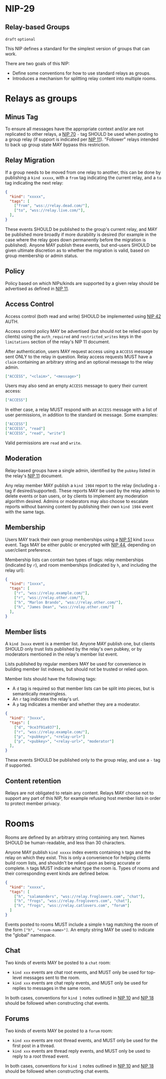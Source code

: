 NIP-29
======

Relay-based Groups
------------------

`draft` `optional`

This NIP defines a standard for the simplest version of groups that can work.

There are two goals of this NIP:

- Define some conventions for how to use standard relays as groups.
- Introduces a mechanism for splitting relay content into multiple rooms.

# Relays as groups

## Minus Tag

To ensure all messages have the appropriate context and/or are not replicated to other relays, a [NIP 70](70.md) `-` tag SHOULD be used when posting to a group relay (if support is indicated per [NIP 11](11.md)). "Follower" relays intended to back up group state MAY bypass this restriction.

## Relay Migration

If a group needs to be moved from one relay to another, this can be done by publishing a `kind xxxxx`, with a `from` tag indicating the current relay, and a `to` tag indicating the next relay:

```json
{
  "kind": "xxxxx",
  "tags": [
    ["from", "wss://relay.dead.com/"],
    ["to", "wss://relay.live.com/"],
  ],
}
```

These events SHOULD be published to the group's current relay, and MAY be published more broadly if more durability is desired (for example in the case where the relay goes down permanently before the migration is published). Anyone MAY publish these events, but end-users SHOULD be given ultimate discretion as to whether the migration is valid, based on group membership or admin status.

## Policy

Policy based on which NIPs/kinds are supported by a given relay should be advertised as defined in [NIP 11](11.md).

## Access Control

Access control (both read and write) SHOULD be implemented using [NIP 42](42.md) AUTH.

Access control policy MAY be advertised (but should not be relied upon by clients) using the `auth_required` and `restricted_writes` keys in the `limitations` section of the relay's NIP 11 document.

After authentication, users MAY request access using a `ACCESS` message sent ONLY to the relay in question. Relay access requests MUST have a `claim` containing an arbitrary string and an optional message to the relay admin.

```json
["ACCESS", "<claim>", "<message>"]
```

Users may also send an empty `ACCESS` message to query their current access:

```json
["ACCESS"]
```

In either case, a relay MUST respond with an `ACCESS` message with a list of user permissions, in addition to the standard `OK` message. Some examples:

```json
["ACCESS"]
["ACCESS", "read"]
["ACCESS", "read", "write"]
```

Valid permissions are `read` and `write`.

## Moderation

Relay-based groups have a single admin, identified by the `pubkey` listed in the relay's [NIP 11](11.md) document.

Any relay member MAY publish a `kind 1984` report to the relay (including a `-` tag if desired/supported). These reports MAY be used by the relay admin to delete events or ban users, or by clients to implement any moderation algorithm desired. Admins or moderators may also choose to escalate reports without banning content by publishing their own `kind 1984` event with the same tags.

## Membership

Users MAY track their own group memberships using a [NIP 51](51.md) kind `1xxxx` event. Tags MAY be either public or encrypted with [NIP 44](44.md), depending on user/client preference.

Membership lists can contain two types of tags: relay memberships (indicated by `r`), and room memberships (indicated by `h`, and including the relay url):

```json
{
  "kind": "1xxxx",
  "tags": [
    ["r", "wss://relay.example.com/"],
    ["r", "wss://relay.other.com/"],
    ["h", "Marlon Brando", "wss://relay.other.com/"],
    ["h", "James Dean", "wss://relay.other.com/"]
  ],
}
```
## Member lists

A `kind 3xxxx` event is a member list. Anyone MAY publish one, but clients SHOULD only trust lists published by the relay's own pubkey, or by moderators mentioned in the relay's member list event.

Lists published by regular members MAY be used for convenience in building member list indexes, but should not be trusted or relied upon.

Member lists should have the following tags:

-  A `d` tag is required so that member lists can be split into pieces, but is semantically meaningless.
-  An `r` tag indicates the relay's url.
-  A `p` tag indicates a member and whether they are a moderator.

```json
{
  "kind": "3xxxx",
  "tags": [
    ["d", "9ce3f91a937"],
    ["r", "wss://relay.example.com/"],
    ["p", "<pubkey>", "<relay-url>"]
    ["p", "<pubkey>", "<relay-url>", "moderator"]
  ],
}
```

These events SHOULD be published only to the group relay, and use a `-` tag if supported.

## Content retention

Relays are not obligated to retain any content. Relays MAY choose not to support any part of this NIP, for example refusing host member lists in order to protect member privacy.

# Rooms

Rooms are defined by an arbitrary string containing any text. Names SHOULD be human-readable, and less than 30 characters.

Anyone MAY publish `kind xxxxx` index events containing `h` tags and the relay on which they exist. This is only a convenience for helping clients build room lists, and shouldn't be relied upon as being accurate or complete.  `h` tags MUST indicate what type the room is. Types of rooms and their corresponding event kinds are defined below.

```json
{
  "kind": "xxxxx",
  "tags": [
    ["h", "salamanders", "wss://relay.froglovers.com", "chat"],
    ["h", "frogs", "wss://relay.froglovers.com", "chat"],
    ["h", "frogs", "wss://relay.catlovers.com", "forum"]
  ]
}
```

Events posted to rooms MUST include a simple `h` tag matching the room of the form `["h", "<room-name>"]`. An empty string MAY be used to indicate the "global" namespace.

## Chat

Two kinds of events MAY be posted to a `chat` room:

- `kind xxx` events are chat root events, and MUST only be used for top-level messages sent to the room.
- `kind xxx` events are chat reply events, and MUST only be used for replies to messages in the same room.

In both cases, conventions for `kind 1` notes outlined in [NIP 10](10.md) and [NIP 18](18.md) should be followed when constructing chat events.

## Forums

Two kinds of events MAY be posted to a `forum` room:

- `kind xxx` events are root thread events, and MUST only be used for the first post in a thread.
- `kind xxx` events are thread reply events, and MUST only be used to reply to a _root_ thread event.

In both cases, conventions for `kind 1` notes outlined in [NIP 10](10.md) and [NIP 18](18.md) should be followed when constructing chat events.
